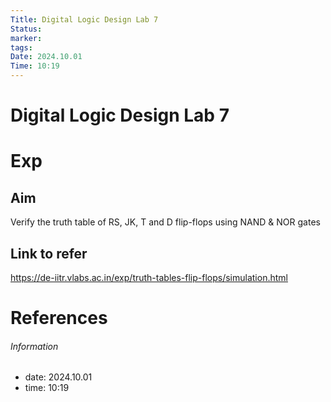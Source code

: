 ```yaml
---
Title: Digital Logic Design Lab 7
Status: 
marker: 
tags: 
Date: 2024.10.01
Time: 10:19
---
```

# Digital Logic Design Lab 7

# Exp
## Aim
Verify the truth table of RS, JK, T and D flip-flops using NAND & NOR gates
## Link to refer
https://de-iitr.vlabs.ac.in/exp/truth-tables-flip-flops/simulation.html


# References


###### Information
- date: 2024.10.01
- time: 10:19